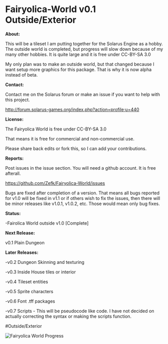 # Fairyolica-World v0.1 Outside/Exterior

**About:**

This will be a tileset I am putting together for the Solarus Engine as a hobby. The outside world is completed, but progress will slow down because of my many other hobbies.  It is quite large and it is free under CC-BY-SA 3.0

My only plan was to make an outside world, but that changed because I want setup more graphics for this package. That is why it is now alpha instead of beta.

**Contact:**

Contact me on the Solarus forum or make an issue if you want to help with this project.

http://forum.solarus-games.org/index.php?action=profile;u=440

**License:** 

The Fairyolica World is free under CC-BY-SA 3.0 

That means it is free for commercial and non-commercial use.

Please share back edits or fork this, so I can add your contributions.

**Reports:**

Post issues in the issue section. You will need a github account. It is free afterall.

https://github.com/Zefk/Fairyolica-World/issues

Bugs are fixed after completion of a version. That means all bugs reported for v1.0 will be fixed in v1.1 or if others wish to fix the issues, then there will be minor releases like v1.0.1, v1.0.2, etc. Those would mean only bug fixes.

**Status:** 

-Fairolica World outside v1.0 [Complete]

**Next Release:** 

v0.1 Plain Dungeon

**Later Releases:**

-v0.2 Dungeon Skinning and texturing

-v0.3 Inside House tiles or interior

-v0.4 Tileset entities

-v0.5 Sprite characters

-v0.6 Font .tff packages

-v0.7 Scripts - This will be pseudocode like code. I have not decided on actually correcting the syntax or making the scripts function.

#Outside/Exterior

![Fairyolica World Progress](http://s33.postimg.org/5vwatpy6n/Fairyolica_World_tiles.png)
